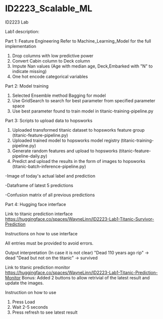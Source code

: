# ID2223_Scalable_ML
ID2223 Lab


Lab1 description:

Part 1: Feature Engineering
Refer to Machine_Learning_Model for the full implementation
1. Drop columns with low predictive power
2. Convert Cabin column to Deck column
3. Impute Nan values (Age with median age, Deck,Embarked with "N" to indicate missing)
4. One hot encode categorical variables

Part 2: Model training
1. Selected Ensemble method Bagging for model
2. Use GridSearch to search for best parameter from specified parameter space
3. Use best parameter found to train model in titanic-training-pipeline.py

Part 3: Scripts to upload data to hopsworks
1. Uploaded transformed titanic dataset to hopsworks feature group (titanic-feature-pipeline.py)
2. Uploaded trained model to hopsworks model registry (titanic-training-pipeline.py)
3. Generate random features and upload to hopsworks (titanic-feature-pipeline-daily.py)
4. Predict and upload the results in the form of images to hopsworks (titanic-batch-inference-pipeline.py)
 
 -Image of today's actual label and prediction
 
 -Dataframe of latest 5 predictions
 
 -Confusion matrix of all previous predictions

Part 4: Hugging face interface

Link to titanic prediction interface
https://huggingface.co/spaces/WayneLinn/ID2223-Lab1-Titanic-Survivor-Prediction

Instructions on how to use interface

All entries must be provided to avoid errors. 

Output interpretation (In case it is not clear)
"Dead 110 years ago rip" -> dead
"Dead but not on the titanic" -> survived

Link to titanic prediction monitor
https://huggingface.co/spaces/WayneLinn/ID2223-Lab1-Titanic-Prediction-Monitor
Bonus: Added 2 buttons to allow retrivial of the latest result and update the images.

Instruction on how to use
1. Press Load
2. Wait 2-5 seconds
3. Press refresh to see latest result


